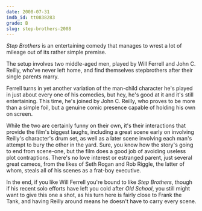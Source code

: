 ```yaml
---
date: 2008-07-31
imdb_id: tt0838283
grade: B
slug: step-brothers-2008
---
```


_Step Brothers_ is an entertaining comedy that manages to wrest a lot of mileage out of its rather simple premise.

The setup involves two middle-aged men, played by Will Ferrell and John C. Reilly, who've never left home, and find themselves stepbrothers after their single parents marry.

Ferrell turns in yet another variation of the man-child character he's played in just about every one of his comedies, but hey, he's good at it and it's still entertaining. This time, he's joined by John C. Reilly, who proves to be more than a simple foil, but a genuine comic presence capable of holding his own on screen.

While the two are certainly funny on their own, it's their interactions that provide the film's biggest laughs, including a great scene early on involving Reilly's character's drum set, as well as a later scene involving each man's attempt to bury the other in the yard. Sure, you know how the story's going to end from scene-one, but the film does a good job of avoiding useless plot contraptions. There's no love interest or estranged parent, just several great cameos, from the likes of Seth Rogan and Rob Riggle, the latter of whom, steals all of his scenes as a frat-boy executive.

In the end, if you like Will Ferrell you're bound to like _Step Brothers_, though if his recent solo efforts have left you cold after <span data-imdb-id="tt0302886">_Old School_</span>, you still might want to give this one a shot, as his turn here is fairly close to Frank the Tank, and having Reilly around means he doesn't have to carry every scene.
